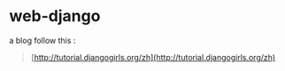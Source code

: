 # web-django

a blog follow this :
> [http://tutorial.djangogirls.org/zh](http://tutorial.djangogirls.org/zh)

